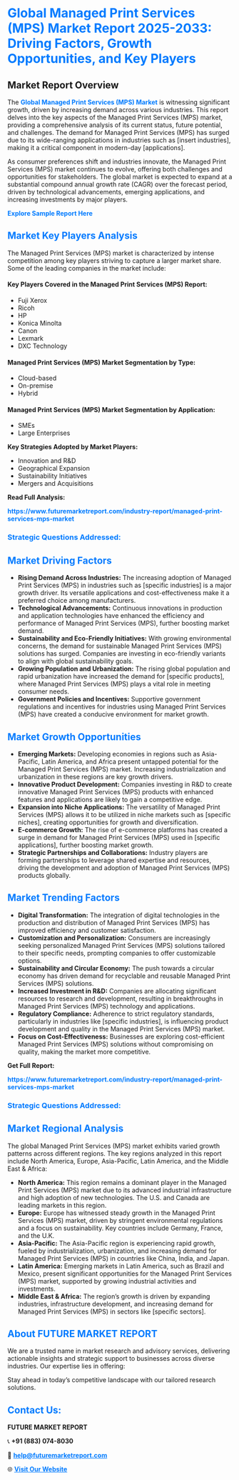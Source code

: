 <h1 style="color: #007BFF;">Global Managed Print Services (MPS) Market Report 2025-2033: Driving Factors, Growth Opportunities, and Key Players</h1>

<section id="overview">
<h2>Market Report Overview</h2>
<p>The <a href="https://www.futuremarketreport.com/industry-report/managed-print-services-mps-market" style="color: #007BFF; text-decoration: none;"><strong>Global Managed Print Services (MPS) Market</strong></a> is witnessing significant growth, driven by increasing demand across various industries. This report delves into the key aspects of the Managed Print Services (MPS) market, providing a comprehensive analysis of its current status, future potential, and challenges. The demand for Managed Print Services (MPS) has surged due to its wide-ranging applications in industries such as [insert industries], making it a critical component in modern-day [applications].</p>
<p>As consumer preferences shift and industries innovate, the Managed Print Services (MPS) market continues to evolve, offering both challenges and opportunities for stakeholders. The global market is expected to expand at a substantial compound annual growth rate (CAGR) over the forecast period, driven by technological advancements, emerging applications, and increasing investments by major players.</p>
</section>

<section id="overview">
<p><a href="https://www.futuremarketreport.com/request-sample/reportId=28865" style="color: #007BFF; text-decoration: none;"><strong>Explore Sample Report Here</strong></a></p>
</section>

<section id="key-players">
<h2 style="color: #007BFF;">Market Key Players Analysis</h2>
<p>The Managed Print Services (MPS) market is characterized by intense competition among key players striving to capture a larger market share. Some of the leading companies in the market include:</p>
<h4>Key Players Covered in the Managed Print Services (MPS) Report:</h4>
<ul><li>Fuji Xerox</li><li>Ricoh</li><li>HP</li><li>Konica Minolta</li><li>Canon</li><li>Lexmark</li><li>DXC Technology</li></ul>
<h4>Managed Print Services (MPS) Market Segmentation by Type:</h4>
<ul><li>Cloud-based</li><li>On-premise</li><li>Hybrid</li></ul>

<h4>Managed Print Services (MPS) Market Segmentation by Application:</h4>
<ul><li>SMEs</li><li>Large Enterprises</li></ul>
<p><strong>Key Strategies Adopted by Market Players:</strong></p>
<ul>
<li>Innovation and R&D</li>
<li>Geographical Expansion</li>
<li>Sustainability Initiatives</li>
<li>Mergers and Acquisitions</li>
</ul>
</section>

<section>
<p><strong>Read Full Analysis: </strong></p><a href="https://www.futuremarketreport.com/industry-report/managed-print-services-mps-market" style="color: #007BFF; text-decoration: none;"><strong>https://www.futuremarketreport.com/industry-report/managed-print-services-mps-market</strong></a>
<h3 style="color: #007BFF;">Strategic Questions Addressed:</h3>
</section>

<section id="driving-factors">
<h2 style="color: #007BFF;">Market Driving Factors</h2>
<ul>
<li><strong>Rising Demand Across Industries:</strong> The increasing adoption of Managed Print Services (MPS) in industries such as [specific industries] is a major growth driver. Its versatile applications and cost-effectiveness make it a preferred choice among manufacturers.</li>
<li><strong>Technological Advancements:</strong> Continuous innovations in production and application technologies have enhanced the efficiency and performance of Managed Print Services (MPS), further boosting market demand.</li>
<li><strong>Sustainability and Eco-Friendly Initiatives:</strong> With growing environmental concerns, the demand for sustainable Managed Print Services (MPS) solutions has surged. Companies are investing in eco-friendly variants to align with global sustainability goals.</li>
<li><strong>Growing Population and Urbanization:</strong> The rising global population and rapid urbanization have increased the demand for [specific products], where Managed Print Services (MPS) plays a vital role in meeting consumer needs.</li>
<li><strong>Government Policies and Incentives:</strong> Supportive government regulations and incentives for industries using Managed Print Services (MPS) have created a conducive environment for market growth.</li>
</ul>
</section>

<section id="growth-opportunities">
<h2 style="color: #007BFF;">Market Growth Opportunities</h2>
<ul>
<li><strong>Emerging Markets:</strong> Developing economies in regions such as Asia-Pacific, Latin America, and Africa present untapped potential for the Managed Print Services (MPS) market. Increasing industrialization and urbanization in these regions are key growth drivers.</li>
<li><strong>Innovative Product Development:</strong> Companies investing in R&D to create innovative Managed Print Services (MPS) products with enhanced features and applications are likely to gain a competitive edge.</li>
<li><strong>Expansion into Niche Applications:</strong> The versatility of Managed Print Services (MPS) allows it to be utilized in niche markets such as [specific niches], creating opportunities for growth and diversification.</li>
<li><strong>E-commerce Growth:</strong> The rise of e-commerce platforms has created a surge in demand for Managed Print Services (MPS) used in [specific applications], further boosting market growth.</li>
<li><strong>Strategic Partnerships and Collaborations:</strong> Industry players are forming partnerships to leverage shared expertise and resources, driving the development and adoption of Managed Print Services (MPS) products globally.</li>
</ul>
</section>

<section id="trending-factors">
<h2 style="color: #007BFF;">Market Trending Factors</h2>
<ul>
<li><strong>Digital Transformation:</strong> The integration of digital technologies in the production and distribution of Managed Print Services (MPS) has improved efficiency and customer satisfaction.</li>
<li><strong>Customization and Personalization:</strong> Consumers are increasingly seeking personalized Managed Print Services (MPS) solutions tailored to their specific needs, prompting companies to offer customizable options.</li>
<li><strong>Sustainability and Circular Economy:</strong> The push towards a circular economy has driven demand for recyclable and reusable Managed Print Services (MPS) solutions.</li>
<li><strong>Increased Investment in R&D:</strong> Companies are allocating significant resources to research and development, resulting in breakthroughs in Managed Print Services (MPS) technology and applications.</li>
<li><strong>Regulatory Compliance:</strong> Adherence to strict regulatory standards, particularly in industries like [specific industries], is influencing product development and quality in the Managed Print Services (MPS) market.</li>
<li><strong>Focus on Cost-Effectiveness:</strong> Businesses are exploring cost-efficient Managed Print Services (MPS) solutions without compromising on quality, making the market more competitive.</li>
</ul>
</section>

<section>
<p><strong>Get Full Report: </strong></p><a href="https://www.futuremarketreport.com/industry-report/managed-print-services-mps-market" style="color: #007BFF; text-decoration: none;"><strong>https://www.futuremarketreport.com/industry-report/managed-print-services-mps-market</strong></a>
<h3 style="color: #007BFF;">Strategic Questions Addressed:</h3>
</section>


<section id="regional-analysis">
<h2 style="color: #007BFF;">Market Regional Analysis</h2>
<p>The global Managed Print Services (MPS) market exhibits varied growth patterns across different regions. The key regions analyzed in this report include North America, Europe, Asia-Pacific, Latin America, and the Middle East & Africa:</p>
<ul>
<li><strong>North America:</strong> This region remains a dominant player in the Managed Print Services (MPS) market due to its advanced industrial infrastructure and high adoption of new technologies. The U.S. and Canada are leading markets in this region.</li>
<li><strong>Europe:</strong> Europe has witnessed steady growth in the Managed Print Services (MPS) market, driven by stringent environmental regulations and a focus on sustainability. Key countries include Germany, France, and the U.K.</li>
<li><strong>Asia-Pacific:</strong> The Asia-Pacific region is experiencing rapid growth, fueled by industrialization, urbanization, and increasing demand for Managed Print Services (MPS) in countries like China, India, and Japan.</li>
<li><strong>Latin America:</strong> Emerging markets in Latin America, such as Brazil and Mexico, present significant opportunities for the Managed Print Services (MPS) market, supported by growing industrial activities and investments.</li>
<li><strong>Middle East & Africa:</strong> The region’s growth is driven by expanding industries, infrastructure development, and increasing demand for Managed Print Services (MPS) in sectors like [specific sectors].</li>
</ul>
</section>

<footer>
<h2 style="color: #007BFF;">About FUTURE MARKET REPORT</h2>
<p>We are a trusted name in market research and advisory services, delivering actionable insights and strategic support to businesses across diverse industries. Our expertise lies in offering:</p>

<p>Stay ahead in today’s competitive landscape with our tailored research solutions.</p>

<h2 style="color: #007BFF;">Contact Us:</h2>
<p><strong>FUTURE MARKET REPORT</strong></p>
<p>📞 <strong>+91 (883) 074-8030</strong></p>
<p>📧 <strong><a href="mailto:help@futuremarketreport.com" style="color: #007BFF;">help@futuremarketreport.com</a></strong></p>
<p>🌐 <strong><a href="https://www.futuremarketreport.com/" style="color: #007BFF;">Visit Our Website</a></strong></p>
</footer>